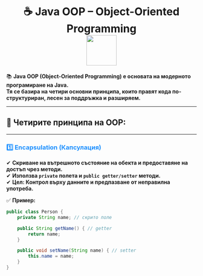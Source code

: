 <h1 align="center">
  ☕ Java OOP – Object-Oriented Programming  
  <br>
  <img src="https://media.giphy.com/media/du3J3cXyzhj75IOgvA/giphy.gif" width="80">
</h1>

📚 **Java OOP (Object-Oriented Programming) е основата на модерното програмиране на Java.  
Тя се базира на четири основни принципа, които правят кода по-структуриран, лесен за поддръжка и разширяем.**  

---

## 🔑 Четирите принципа на OOP:

---

### <span style="color:#1E90FF; font-weight:bold;">1️⃣ Encapsulation (Капсулация)</span>

✔ **Скриване на вътрешното състояние на обекта и предоставяне на достъп чрез методи.**  
✔ **Използва `private` полета и `public getter/setter` методи.**  
✔ **Цел: Контрол върху данните и предпазване от неправилна употреба.**  

✅ **Пример:**
```java
public class Person {
    private String name; // скрито поле

    public String getName() { // getter
        return name;
    }

    public void setName(String name) { // setter
        this.name = name;
    }
}
```
